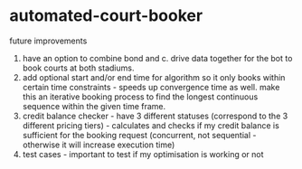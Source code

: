 # automated-court-booker

future improvements

1. have an option to combine bond and c. drive data together for the bot to book courts at both stadiums.
2. add optional start and/or end time for algorithm so it only books within certain time constraints - speeds up convergence time as well. make this an iterative booking process to find the longest continuous sequence within the given time frame.
3. credit balance checker - have 3 different statuses (correspond to the 3 different pricing tiers) - calculates and checks if my credit balance is sufficient for the booking request (concurrent, not sequential - otherwise it will increase execution time)
4. test cases - important to test if my optimisation is working or not